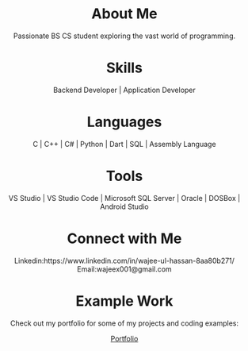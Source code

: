 <h1 align="center">About Me</h1>
<p align="center">Passionate BS CS student exploring the vast world of programming.</p>

<h1 align="center">Skills</h1>
<p align="center">
  Backend Developer | Application Developer
</p>

<h1 align="center">Languages</h1>
<p align="center">
  C | C++ | C# | Python | Dart | SQL | Assembly Language
</p>

<h1 align="center">Tools</h1>
<p align="center">
  VS Studio | VS Studio Code | Microsoft SQL Server | Oracle | DOSBox | Android Studio
</p>

<h1 align="center">Connect with Me</h1>
<p align="center">
 Linkedin:https://www.linkedin.com/in/wajee-ul-hassan-8aa80b271/
 Email:wajeex001@gmail.com
</p>

<h1 align="center">Example Work</h1>
<p align="center">Check out my portfolio for some of my projects and coding examples:</p>

<p align="center">
  <a href="https://example.com">Portfolio</a>
</p>
